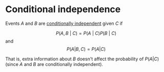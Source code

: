 # Conditional independence

Events $A$ and $B$ are [conditionally independent](202210071218.md) given $C$ if

$$
P(A, B \medspace | \medspace C) = P(A \medspace | \medspace C)P(B \medspace | \medspace C)
$$
and 
$$
P(A|B, C) = P(A|C)
$$

That is, extra information about $B$ doesn't affect the probability of $P(A|C)$
(since $A$ and $B$ are conditionally independent).
